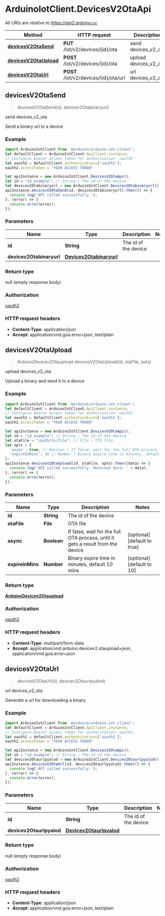 # ArduinoIotClient.DevicesV2OtaApi

All URIs are relative to *https://api2.arduino.cc*

Method | HTTP request | Description
------------- | ------------- | -------------
[**devicesV2OtaSend**](DevicesV2OtaApi.md#devicesV2OtaSend) | **PUT** /iot/v2/devices/{id}/ota | send devices_v2_ota
[**devicesV2OtaUpload**](DevicesV2OtaApi.md#devicesV2OtaUpload) | **POST** /iot/v2/devices/{id}/ota | upload devices_v2_ota
[**devicesV2OtaUrl**](DevicesV2OtaApi.md#devicesV2OtaUrl) | **POST** /iot/v2/devices/{id}/ota/url | url devices_v2_ota



## devicesV2OtaSend

> devicesV2OtaSend(id, devicev2Otabinaryurl)

send devices_v2_ota

Send a binary url to a device

### Example

```javascript
import ArduinoIotClient from '@arduino/arduino-iot-client';
let defaultClient = ArduinoIotClient.ApiClient.instance;
// Configure Bearer access token for authorization: oauth2
let oauth2 = defaultClient.authentications['oauth2'];
oauth2.accessToken = "YOUR ACCESS TOKEN"

let apiInstance = new ArduinoIotClient.DevicesV2OtaApi();
let id = "id_example"; // String | The id of the device
let devicev2Otabinaryurl = new ArduinoIotClient.Devicev2Otabinaryurl(); // Devicev2Otabinaryurl | 
apiInstance.devicesV2OtaSend(id, devicev2Otabinaryurl).then(() => {
  console.log('API called successfully.');
}, (error) => {
  console.error(error);
});

```

### Parameters


Name | Type | Description  | Notes
------------- | ------------- | ------------- | -------------
 **id** | **String**| The id of the device | 
 **devicev2Otabinaryurl** | [**Devicev2Otabinaryurl**](Devicev2Otabinaryurl.md)|  | 

### Return type

null (empty response body)

### Authorization

[oauth2](../README.md#oauth2)

### HTTP request headers

- **Content-Type**: application/json
- **Accept**: application/vnd.goa.error+json, text/plain


## devicesV2OtaUpload

> ArduinoDevicev2Otaupload devicesV2OtaUpload(id, otaFile, opts)

upload devices_v2_ota

Upload a binary and send it to a device

### Example

```javascript
import ArduinoIotClient from '@arduino/arduino-iot-client';
let defaultClient = ArduinoIotClient.ApiClient.instance;
// Configure Bearer access token for authorization: oauth2
let oauth2 = defaultClient.authentications['oauth2'];
oauth2.accessToken = "YOUR ACCESS TOKEN"

let apiInstance = new ArduinoIotClient.DevicesV2OtaApi();
let id = "id_example"; // String | The id of the device
let otaFile = "/path/to/file"; // File | OTA file
let opts = {
  'async': true, // Boolean | If false, wait for the full OTA process, until it gets a result from the device
  'expireInMins': 10 // Number | Binary expire time in minutes, default 10 mins
};
apiInstance.devicesV2OtaUpload(id, otaFile, opts).then((data) => {
  console.log('API called successfully. Returned data: ' + data);
}, (error) => {
  console.error(error);
});

```

### Parameters


Name | Type | Description  | Notes
------------- | ------------- | ------------- | -------------
 **id** | **String**| The id of the device | 
 **otaFile** | **File**| OTA file | 
 **async** | **Boolean**| If false, wait for the full OTA process, until it gets a result from the device | [optional] [default to true]
 **expireInMins** | **Number**| Binary expire time in minutes, default 10 mins | [optional] [default to 10]

### Return type

[**ArduinoDevicev2Otaupload**](ArduinoDevicev2Otaupload.md)

### Authorization

[oauth2](../README.md#oauth2)

### HTTP request headers

- **Content-Type**: multipart/form-data
- **Accept**: application/vnd.arduino.devicev2.otaupload+json, application/vnd.goa.error+json


## devicesV2OtaUrl

> devicesV2OtaUrl(id, devicev2Otaurlpyalod)

url devices_v2_ota

Generate a url for downloading a binary

### Example

```javascript
import ArduinoIotClient from '@arduino/arduino-iot-client';
let defaultClient = ArduinoIotClient.ApiClient.instance;
// Configure Bearer access token for authorization: oauth2
let oauth2 = defaultClient.authentications['oauth2'];
oauth2.accessToken = "YOUR ACCESS TOKEN"

let apiInstance = new ArduinoIotClient.DevicesV2OtaApi();
let id = "id_example"; // String | The id of the device
let devicev2Otaurlpyalod = new ArduinoIotClient.Devicev2Otaurlpyalod(); // Devicev2Otaurlpyalod | 
apiInstance.devicesV2OtaUrl(id, devicev2Otaurlpyalod).then(() => {
  console.log('API called successfully.');
}, (error) => {
  console.error(error);
});

```

### Parameters


Name | Type | Description  | Notes
------------- | ------------- | ------------- | -------------
 **id** | **String**| The id of the device | 
 **devicev2Otaurlpyalod** | [**Devicev2Otaurlpyalod**](Devicev2Otaurlpyalod.md)|  | 

### Return type

null (empty response body)

### Authorization

[oauth2](../README.md#oauth2)

### HTTP request headers

- **Content-Type**: application/json
- **Accept**: application/vnd.goa.error+json, text/plain


